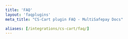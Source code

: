```yaml
---
title: 'FAQ'
layout: 'faqplugins'
meta_title: "CS-Cart plugin FAQ - MultiSafepay Docs"

aliases: [/integrations/cs-cart/faq/]
---
```

